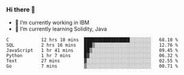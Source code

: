 ### Hi there 👋

<!--
**mathcodeman/mathcodeman** is a ✨ _special_ ✨ repository because its `README.md` (this file) appears on your GitHub profile.

Here are some ideas to get you started:

- 🔭 I’m currently working on ...
- 🌱 I’m currently learning ...
- 👯 I’m looking to collaborate on ...
- 🤔 I’m looking for help with ...
- 💬 Ask me about ...
- 📫 How to reach me: ...
- 😄 Pronouns: ...
- ⚡ Fun fact: ...
-->

- 🔭 I’m currently working in IBM
- 🌱 I’m currently learning Solidity, Java

<!--START_SECTION:waka-->

```text
C            12 hrs 10 mins  █████████████████░░░░░░░░   68.10 %
SQL          2 hrs 16 mins   ███▒░░░░░░░░░░░░░░░░░░░░░   12.76 %
JavaScript   1 hr 41 mins    ██▒░░░░░░░░░░░░░░░░░░░░░░   09.45 %
Python       1 hr 7 mins     █▓░░░░░░░░░░░░░░░░░░░░░░░   06.32 %
Text         27 mins         ▓░░░░░░░░░░░░░░░░░░░░░░░░   02.55 %
Go           7 mins          ▒░░░░░░░░░░░░░░░░░░░░░░░░   00.71 %
```

<!--END_SECTION:waka-->
